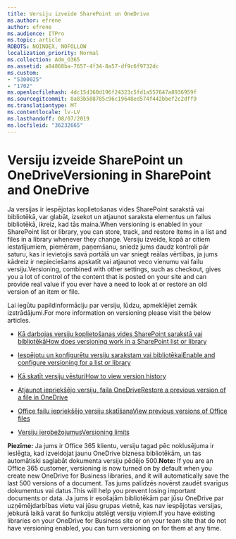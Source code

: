```yaml
---
title: Versiju izveide SharePoint un OneDrive
ms.author: efrene
author: efrene
ms.audience: ITPro
ms.topic: article
ROBOTS: NOINDEX, NOFOLLOW
localization_priority: Normal
ms.collection: Adm_O365
ms.assetid: a84868ba-7657-4f34-8a57-df9c6f9732dc
ms.custom:
- "5300025"
- "1702"
ms.openlocfilehash: 4dc15d360d196f24323c5fd1a557647a8936959f
ms.sourcegitcommit: 8a83b508785c96c19648ed574f442bbef2c2dff9
ms.translationtype: MT
ms.contentlocale: lv-LV
ms.lasthandoff: 08/07/2019
ms.locfileid: "36232665"
---
```

# <a name="versioning-in-sharepoint-and-onedrive"></a><span data-ttu-id="09288-102">Versiju izveide SharePoint un OneDrive</span><span class="sxs-lookup"><span data-stu-id="09288-102">Versioning in SharePoint and OneDrive</span></span> 


<span data-ttu-id="09288-103">Ja versijas ir iespējotas koplietošanas vides SharePoint sarakstā vai bibliotēkā, var glabāt, izsekot un atjaunot saraksta elementus un failus bibliotēkā, ikreiz, kad tās maina.</span><span class="sxs-lookup"><span data-stu-id="09288-103">When versioning is enabled in your SharePoint list or library, you can store, track, and restore items in a list and files in a library whenever they change.</span></span> <span data-ttu-id="09288-104">Versiju izveide, kopā ar citiem iestatījumiem, piemēram, paņemšanu, sniedz jums daudz kontroli pār saturu, kas ir ievietojis savā portālā un var sniegt reālas vērtības, ja jums kādreiz ir nepieciešams apskatīt vai atjaunot veco vienumu vai failu versiju.</span><span class="sxs-lookup"><span data-stu-id="09288-104">Versioning, combined with other settings, such as checkout, gives you a lot of control of the content that is posted on your site and can provide real value if you ever have a need to look at or restore an old version of an item or file.</span></span>

<span data-ttu-id="09288-105">Lai iegūtu papildinformāciju par versiju, lūdzu, apmeklējiet zemāk izstrādājumi.</span><span class="sxs-lookup"><span data-stu-id="09288-105">For more information on versioning please visit the below articles.</span></span>

- [<span data-ttu-id="09288-106">Kā darbojas versiju koplietošanas vides SharePoint sarakstā vai bibliotēkā</span><span class="sxs-lookup"><span data-stu-id="09288-106">How does versioning work in a SharePoint list or library</span></span>](https://support.office.com/article/how-does-versioning-work-in-a-sharepoint-list-or-library-0f6cd105-974f-44a4-aadb-43ac5bdfd247)

- [<span data-ttu-id="09288-107">Iespējotu un konfigurētu versiju sarakstam vai bibliotēkai</span><span class="sxs-lookup"><span data-stu-id="09288-107">Enable and configure versioning for a list or library</span></span>](https://support.office.com/article/enable-and-configure-versioning-for-a-list-or-library-1555d642-23ee-446a-990a-bcab618c7a37?ocmsassetID=HA102772148&amp;CTT=3&amp;CorrelationId=52441bb1-a619-4375-89d5-19d28769890f&amp;ui=en-US&amp;rs=en-US&amp;ad=US)

- [<span data-ttu-id="09288-108">Kā skatīt versiju vēsturi</span><span class="sxs-lookup"><span data-stu-id="09288-108">How to view version history</span></span>](https://support.office.com/article/View-the-version-history-of-an-item-or-file-in-a-list-or-library-53262060-5092-424D-A50B-C798B0EC32B1)

- [<span data-ttu-id="09288-109">Atjaunot iepriekšējo versiju, faila OneDrive</span><span class="sxs-lookup"><span data-stu-id="09288-109">Restore a previous version of a file in OneDrive</span></span>](https://support.office.com/article/restore-a-previous-version-of-a-file-in-onedrive-159cad6d-d76e-4981-88ef-de6e96c93893?ui=en-US&amp;rs=en-US&amp;ad=US)

- [<span data-ttu-id="09288-110">Office failu iepriekšējo versiju skatīšana</span><span class="sxs-lookup"><span data-stu-id="09288-110">View previous versions of Office files</span></span>](https://support.office.com/article/view-previous-versions-of-office-files-5c1e076f-a9c9-41b8-8ace-f77b9642e2c2)

- [<span data-ttu-id="09288-111">Versiju ierobežojumus</span><span class="sxs-lookup"><span data-stu-id="09288-111">Versioning limits</span></span>](https://docs.microsoft.com/office365/servicedescriptions/sharepoint-online-service-description/sharepoint-online-limits)

<span data-ttu-id="09288-112">**Piezīme:** Ja jums ir Office 365 klientu, versiju tagad pēc noklusējuma ir ieslēgta, kad izveidojat jaunu OneDrive biznesa bibliotēkām, un tas automātiski saglabāt dokumenta versiju pēdējo 500.</span><span class="sxs-lookup"><span data-stu-id="09288-112">**Note:** If you are an Office 365 customer, versioning is now turned on by default when you create new OneDrive for Business libraries, and it will automatically save the last 500 versions of a document.</span></span> <span data-ttu-id="09288-113">Tas jums palīdzēs novērst zaudēt svarīgus dokumentus vai datus.</span><span class="sxs-lookup"><span data-stu-id="09288-113">This will help you prevent losing important documents or data.</span></span> <span data-ttu-id="09288-114">Ja jums ir esošajām bibliotēkām par jūsu OneDrive par uzņēmējdarbības vietu vai jūsu grupas vietnē, kas nav iespējotas versijas, jebkurā laikā varat šo funkciju atslēgt versiju viņiem.</span><span class="sxs-lookup"><span data-stu-id="09288-114">If you have existing libraries on your OneDrive for Business site or on your team site that do not have versioning enabled, you can turn versioning on for them at any time.</span></span>


